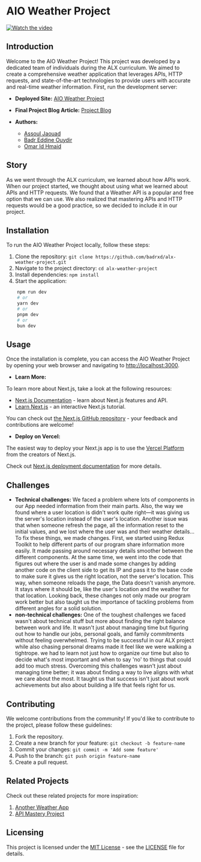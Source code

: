# AIO Weather Project

[![Watch the video](https://img.youtube.com/vi/oZv8s3NvaRcM3ZAb/hqdefault.jpg)](https://www.youtube.com/embed/oZv8s3NvaRcM3ZAb)


## Introduction

Welcome to the AIO Weather Project! This project was developed by a dedicated team of individuals during the ALX curriculum. We aimed to create a comprehensive weather application that leverages APIs, HTTP requests, and state-of-the-art technologies to provide users with accurate and real-time weather information.
First, run the development server:

- **Deployed Site:** [AIO Weather Project](https://alx-weather-project.vercel.app/)
- **Final Project Blog Article:** [Project Blog](#)

- **Authors:**
  - [Assoul Jaouad](#)
  - [Badr Eddine Ouydir](https://www.linkedin.com/in/badr-eddine-oyudir/)
  - [Omar Id Hmaid](https://www.linkedin.com/in/omar-id-hmaid/)

## Story

As we went through the ALX curriculum, we learned about how APIs 
work. When our project started, we thought about using what we 
learned about APIs and HTTP requests. We found that a Weather API 
is a popular and free option that we can use. We also realized that 
mastering APIs and HTTP requests would be a good practice, so we 
decided to include it in our project.

## Installation

To run the AIO Weather Project locally, follow these steps:

1. Clone the repository: `git clone https://github.com/badrxd/alx-weather-project.git`
2. Navigate to the project directory: `cd alx-weather-project`
3. Install dependencies: `npm install`
4. Start the application:

```bash
    npm run dev
    # or
    yarn dev
    # or
    pnpm dev
    # or
    bun dev
```
## Usage

Once the installation is complete, you can access the AIO Weather Project by opening your web browser and navigating to [http://localhost:3000](http://localhost:3000).


- **Learn More:**

To learn more about Next.js, take a look at the following resources:

- [Next.js Documentation](https://nextjs.org/docs) - learn about Next.js features and API.
- [Learn Next.js](https://nextjs.org/learn) - an interactive Next.js tutorial.

You can check out [the Next.js GitHub repository](https://github.com/vercel/next.js/) - your feedback and contributions are welcome!

- **Deploy on Vercel:**

The easiest way to deploy your Next.js app is to use the [Vercel Platform](https://vercel.com/new?utm_medium=default-template&filter=next.js&utm_source=create-next-app&utm_campaign=create-next-app-readme) from the creators of Next.js.

Check out [Next.js deployment documentation](https://nextjs.org/docs/deployment) for more details.

## Challenges

- **Technical challenges:**
We faced a problem where lots of components in our App needed information from their main parts. Also, the way we found where a user 
location is didn't work quite right—it was giving us the server's location instead of the user's location. Another issue was that when 
someone refresh the page, all the information reset to the initial values, and we lost where the user was and their weather details...
To fix these things, we made changes. First, we started using Redux Toolkit to help different parts of our program share information more 
easily. It made passing around necessary details smoother between the different components. At the same time, we went into the code that 
figures out where the user is and made some changes by adding another code on the client side to get its IP and pass it to the base code to 
make sure it gives us the right location, not the server's location.
This way, when someone reloads the page, the Data doesn't vanish anymore. It stays where it should be, like the user's location and the 
weather for that location. Looking back, these changes not only made our program work better but also taught us the importance of tackling 
problems from different angles for a solid solution.
- **non-technical challenges:**
One of the toughest challenges we faced wasn't about technical stuff but more about finding the right balance between work and life. It 
wasn't just about managing time but figuring out how to handle our jobs, personal goals, and family commitments without feeling 
overwhelmed.
Trying to be successful in our ALX project while also chasing personal dreams made it feel like we were walking a tightrope. we had to learn 
not just how to organize our time but also to decide what's most important and when to say 'no' to things that could add too much stress.
Overcoming this challenges wasn't just about managing time better; it was about finding a way to live aligns with what we care about the 
most. It taught us that success isn't just about work achievements but also about building a life that feels right for us.

## Contributing

We welcome contributions from the community! If you'd like to contribute to the project, please follow these guidelines:

1. Fork the repository.
2. Create a new branch for your feature: `git checkout -b feature-name`
3. Commit your changes: `git commit -m 'Add some feature'`
4. Push to the branch: `git push origin feature-name`
5. Create a pull request.

## Related Projects

Check out these related projects for more inspiration:

1. [Another Weather App](https://www.dehao.tech/weather/)
2. [API Mastery Project](https://api.weatherapi.com/)

## Licensing

This project is licensed under the [MIT License](LICENSE) - see the [LICENSE](LICENSE) file for details.
